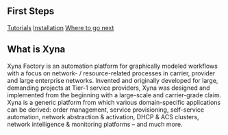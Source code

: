 ## First Steps
[Tutorials](https://github.com/Xyna-Factory/xyna/wiki/Tutorials)
[Installation](https://github.com/Xyna-Factory/xyna/wiki/Installation)
[Where to go next](https://github.com/Xyna-Factory/xyna/wiki)

## What is Xyna

Xyna Factory is an automation platform for graphically modeled workflows with a focus on network- / resource-related processes in carrier, provider and large enterprise networks. Invented and originally developed for large, demanding projects at Tier-1 service providers, Xyna was designed and implemented from the beginning with a large-scale and carrier-grade claim. Xyna is a generic platform from which various domain-specific applications can be derived: order management, service provisioning, self-service automation, network abstraction & activation, DHCP & ACS clusters, network intelligence & monitoring platforms – and much more.
